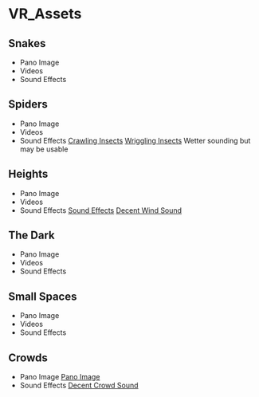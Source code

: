 # VR_Assets

## Snakes
- Pano Image
- Videos
- Sound Effects


## Spiders
- Pano Image
- Videos
- Sound Effects
[Crawling Insects](http://soundbible.com/2113-Termites-and-Ants.html)
[Wriggling Insects](https://www.zapsplat.com/music/larva-maggots-thousands-wriggling-movements/) Wetter sounding but may be usable

## Heights
- Pano Image
- Videos
- Sound Effects
[Sound Effects](https://weather.ambient-mixer.com/high-wind-storm)
[Decent Wind Sound](http://soundbible.com/1810-Wind.html)


## The Dark
- Pano Image
- Videos
- Sound Effects


## Small Spaces
- Pano Image
- Videos
- Sound Effects

## Crowds
- Pano Image
[Pano Image](https://res.cloudinary.com/arcane-lab/image/upload/v1507335358/crowd_iqa8iz.jpg)
- Sound Effects
[Decent Crowd Sound](http://soundbible.com/2163-Party-Crowd.html)
